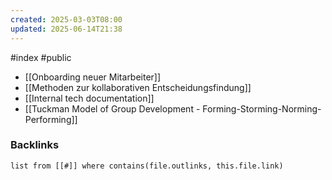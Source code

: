 ```yaml
---
created: 2025-03-03T08:00
updated: 2025-06-14T21:38
---
```

#index #public

- [[Onboarding neuer Mitarbeiter]]
- [[Methoden zur kollaborativen Entscheidungsfindung]]
- [[Internal tech documentation]]
- [[Tuckman Model of Group Development - Forming-Storming-Norming-Performing]]

### Backlinks
```dataview 
list from [[#]] where contains(file.outlinks, this.file.link)
```

